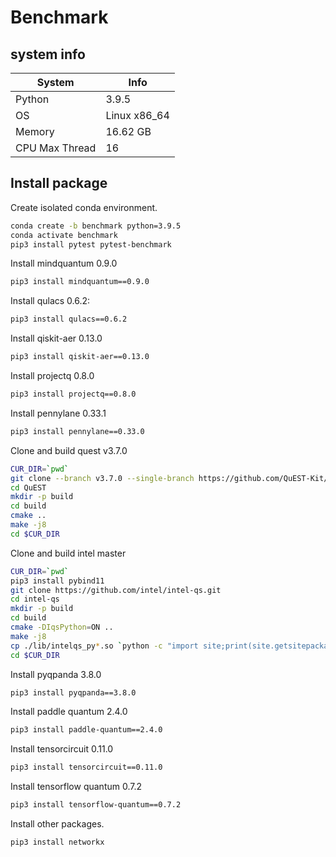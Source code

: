 # Benchmark

## system info

|System|Info|
|-|-|
|Python|3.9.5|
|OS|Linux x86_64|
|Memory|16.62 GB|
|CPU Max Thread|16|

## Install package

Create isolated conda environment.

```bash
conda create -b benchmark python=3.9.5
conda activate benchmark
pip3 install pytest pytest-benchmark
```

Install mindquantum 0.9.0

```bash
pip3 install mindquantum==0.9.0
```

Install qulacs 0.6.2:

```bash
pip3 install qulacs==0.6.2
```

Install qiskit-aer 0.13.0

```bash
pip3 install qiskit-aer==0.13.0
```

Install projectq 0.8.0

```bash
pip3 install projectq==0.8.0
```

Install pennylane 0.33.1

```bash
pip3 install pennylane==0.33.0
```

Clone and build quest v3.7.0

```bash
CUR_DIR=`pwd`
git clone --branch v3.7.0 --single-branch https://github.com/QuEST-Kit/QuEST.git
cd QuEST
mkdir -p build
cd build
cmake ..
make -j8
cd $CUR_DIR
```

Clone and build intel master

```bash
CUR_DIR=`pwd`
pip3 install pybind11
git clone https://github.com/intel/intel-qs.git
cd intel-qs
mkdir -p build
cd build
cmake -DIqsPython=ON ..
make -j8
cp ./lib/intelqs_py*.so `python -c "import site;print(site.getsitepackages()[0])"`
cd $CUR_DIR
```

Install pyqpanda 3.8.0

```bash
pip3 install pyqpanda==3.8.0
```

Install paddle quantum 2.4.0

```bash
pip3 install paddle-quantum==2.4.0
```

Install tensorcircuit 0.11.0

```bash
pip3 install tensorcircuit==0.11.0
```

Install tensorflow quantum 0.7.2

```bash
pip3 install tensorflow-quantum==0.7.2
```

Install other packages.

```bash
pip3 install networkx
```
